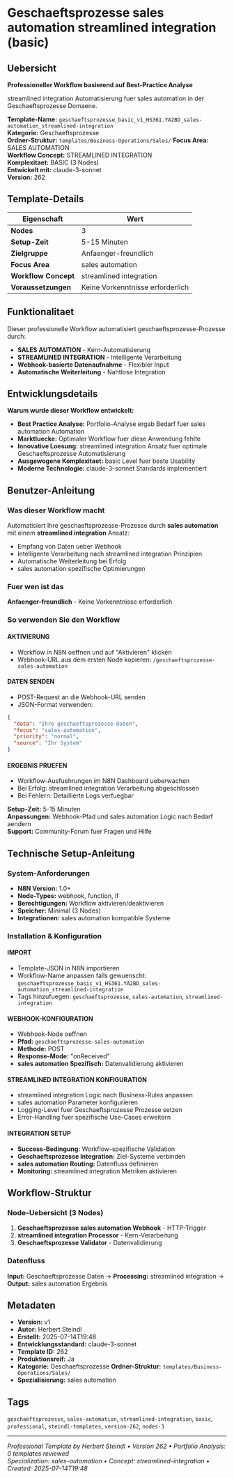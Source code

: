 # Geschaeftsprozesse sales automation streamlined integration (basic)

## Uebersicht

**Professioneller Workflow basierend auf Best-Practice Analyse**

streamlined integration Automatisierung fuer sales automation in der Geschaeftsprozesse Domaene.

**Template-Name:** `geschaeftsprozesse_basic_v1_HS361.YA2BD_sales-automation_streamlined-integration`  
**Kategorie:** Geschaeftsprozesse  
**Ordner-Struktur:** `templates/Business-Operations/Sales/`
**Focus Area:** SALES AUTOMATION  
**Workflow Concept:** STREAMLINED INTEGRATION  
**Komplexitaet:** BASIC (3 Nodes)  
**Entwickelt mit:** claude-3-sonnet  
**Version:** 262

## Template-Details

| **Eigenschaft** | **Wert** |
|------------------|----------|
| **Nodes** | 3 |
| **Setup-Zeit** | 5-15 Minuten |
| **Zielgruppe** | Anfaenger-freundlich |
| **Focus Area** | sales automation |
| **Workflow Concept** | streamlined integration |
| **Voraussetzungen** | Keine Vorkenntnisse erforderlich |

## Funktionalitaet

Dieser professionelle Workflow automatisiert geschaeftsprozesse-Prozesse durch:
- **SALES AUTOMATION** - Kern-Automatisierung
- **STREAMLINED INTEGRATION** - Intelligente Verarbeitung
- **Webhook-basierte Datenaufnahme** - Flexibler Input
- **Automatische Weiterleitung** - Nahtlose Integration



## Entwicklungsdetails

**Warum wurde dieser Workflow entwickelt:**
- **Best Practice Analyse:** Portfolio-Analyse ergab Bedarf fuer sales automation Automation
- **Marktluecke:** Optimaler Workflow fuer diese Anwendung fehlte
- **Innovative Loesung:** streamlined integration Ansatz fuer optimale Geschaeftsprozesse Automatisierung
- **Ausgewogene Komplexitaet:** basic Level fuer beste Usability
- **Moderne Technologie:** claude-3-sonnet Standards implementiert

## Benutzer-Anleitung

### Was dieser Workflow macht
Automatisiert Ihre geschaeftsprozesse-Prozesse durch **sales automation** mit einem **streamlined integration** Ansatz:
- Empfang von Daten ueber Webhook
- Intelligente Verarbeitung nach streamlined integration Prinzipien
- Automatische Weiterleitung bei Erfolg
- sales automation spezifische Optimierungen

### Fuer wen ist das
**Anfaenger-freundlich** - Keine Vorkenntnisse erforderlich

### So verwenden Sie den Workflow

#### AKTIVIERUNG
- Workflow in N8N oeffnen und auf "Aktivieren" klicken
- Webhook-URL aus dem ersten Node kopieren: `/geschaeftsprozesse-sales-automation`

#### DATEN SENDEN
- POST-Request an die Webhook-URL senden
- JSON-Format verwenden:
```json
{
  "data": "Ihre geschaeftsprozesse-Daten",
  "focus": "sales-automation",
  "priority": "normal",
  "source": "Ihr System"
}
```

#### ERGEBNIS PRUEFEN
- Workflow-Ausfuehrungen im N8N Dashboard ueberwachen
- Bei Erfolg: streamlined integration Verarbeitung abgeschlossen
- Bei Fehlern: Detaillierte Logs verfuegbar

**Setup-Zeit:** 5-15 Minuten  
**Anpassungen:** Webhook-Pfad und sales automation Logic nach Bedarf aendern  
**Support:** Community-Forum fuer Fragen und Hilfe

## Technische Setup-Anleitung

### System-Anforderungen
- **N8N Version:** 1.0+ 
- **Node-Types:** webhook, function, if
- **Berechtigungen:** Workflow aktivieren/deaktivieren
- **Speicher:** Minimal (3 Nodes)
- **Integrationen:** sales automation kompatible Systeme

### Installation & Konfiguration

#### IMPORT
- Template-JSON in N8N importieren
- Workflow-Name anpassen falls gewuenscht: `geschaeftsprozesse_basic_v1_HS361.YA2BD_sales-automation_streamlined-integration`
- Tags hinzufuegen: `geschaeftsprozesse`, `sales-automation`, `streamlined-integration`

#### WEBHOOK-KONFIGURATION
- Webhook-Node oeffnen
- **Pfad:** `geschaeftsprozesse-sales-automation`
- **Methode:** POST
- **Response-Mode:** "onReceived"
- **sales automation Spezifisch:** Datenvalidierung aktivieren

#### STREAMLINED INTEGRATION KONFIGURATION
- streamlined integration Logic nach Business-Rules anpassen
- sales automation Parameter konfigurieren
- Logging-Level fuer Geschaeftsprozesse Prozesse setzen
- Error-Handling fuer spezifische Use-Cases erweitern

#### INTEGRATION SETUP
- **Success-Bedingung:** Workflow-spezifische Validation
- **Geschaeftsprozesse Integration:** Ziel-Systeme verbinden
- **sales automation Routing:** Datenfluss definieren
- **Monitoring:** streamlined integration Metriken aktivieren

## Workflow-Struktur

### Node-Uebersicht (3 Nodes)

1. **Geschaeftsprozesse sales automation Webhook** - HTTP-Trigger
2. **streamlined integration Processor** - Kern-Verarbeitung
3. **Geschaeftsprozesse Validator** - Datenvalidierung








### Datenfluss
**Input:** Geschaeftsprozesse Daten -> **Processing:** streamlined integration -> **Output:** sales automation Ergebnis

## Metadaten

- **Version:** v1
- **Autor:** Herbert Steindl
- **Erstellt:** 2025-07-14T19:48
- **Entwicklungsstandard:** claude-3-sonnet
- **Template ID:** 262
- **Produktionsreif:** Ja
- **Kategorie:** Geschaeftsprozesse
**Ordner-Struktur:** `templates/Business-Operations/Sales/`
- **Spezialisierung:** sales automation

## Tags

`geschaeftsprozesse`, `sales-automation`, `streamlined-integration`, `basic`, `professional`, `steindl-templates`, `version-262`, `nodes-3`

---

*Professional Template by Herbert Steindl • Version 262 • Portfolio Analysis: 0 templates reviewed*  
*Specialization: sales-automation • Concept: streamlined-integration • Created: 2025-07-14T19:48*